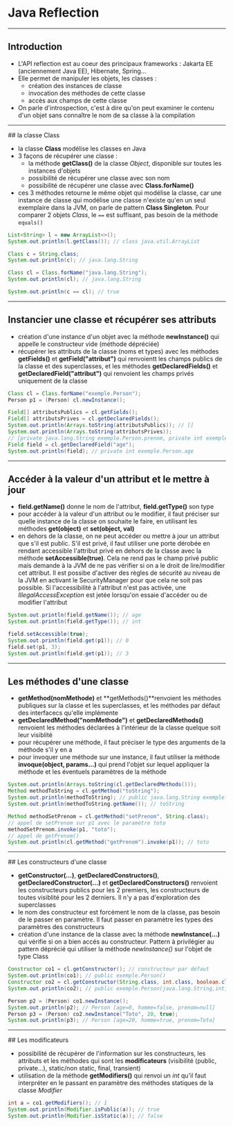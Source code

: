 # Java Reflection

----

## Introduction

- L'API reflection est au coeur des principaux frameworks : Jakarta EE (anciennement Java EE), Hibernate, Spring...
- Elle permet de manipuler les objets, les classes :
  - création des instances de classe
  - invocation des méthodes de cette classe
  - accès aux champs de cette classe
- On parle d'introspection, c'est à dire qu'on peut examiner le contenu d'un objet sans connaître le nom de sa classe à la compilation

----

## la classe Class

- la classe **Class** modélise les classes en Java
- 3 façons de récupérer une classe :
  - la méthode **getClass()** de la classe _Object_, disponible sur toutes les instances d'objets
  - possibilité de récupérer une classe avec son nom
  - possibilité de récupérer une classe avec **Class.forName()**
- ces 3 méthodes retourne le même objet qui modélise la classe, car une instance de classe qui modélise une classe n'existe qu'en un seul exemplaire dans la JVM, on parle de pattern **Class Singleton**. Pour comparer 2 objets _Class_, le `==` est suffisant, pas besoin de la méthode `equals()`

```java
List<String> l = new ArrayList<>();
System.out.println(l.getClass()); // class java.util.ArrayList

Class c = String.class;
System.out.println(c); // java.lang.String

Class cl = Class.forName("java.lang.String");
System.out.println(cl); // java.lang.String

System.out.println(c == cl); // true
```

----

## Instancier une classe et récupérer ses attributs

- création d'une instance d'un objet avec la méthode **newInstance()** qui appelle le constructeur vide (méthode dépréciée)
- récupérer les attributs de la classe (noms et types) avec les méthodes **getFields()** et **getField("attribut")** qui renvoientt les champs publics de la classe et des superclasses, et les méthodes **getDeclaredFields()** et **getDeclaredField("attribut")** qui renvoient les champs privés uniquement de la classe

```java
Class cl = Class.forName("exemple.Person");
Person p1 = (Person) cl.newInstance();

Field[] attributsPublics = cl.getFields();
Field[] attributsPrives = cl.getDeclaredFields();
System.out.println(Arrays.toString(attributsPublics)); // []
System.out.println(Arrays.toString(attributsPrives));
// [private java.lang.String exemple.Person.prenom, private int exemple.Person.age, private boolean exemple.Person.homme]
Field field = cl.getDeclaredField("age");
System.out.println(field); // private int exemple.Person.age
```

----

## Accéder à la valeur d'un attribut et le mettre à jour

- **field.getName()** donne le nom de l'attribut, **field.getType()** son type
- pour accéder à la valeur d'un attribut ou le modifier, il faut préciser sur quelle instance de la classe on souhaite le faire, en utilisant les méthodes **get(object)** et **set(object, val)**
- en dehors de la classe, on ne peut accéder ou mettre à jour un attribut que s'il est public. S'il est privé, il faut utiliser une porte dérobée en rendant accessible l'attribut privé en dehors de la classe avec la méthode **setAccessible(true)**. Cela ne rend pas le champ privé public mais demande à la JVM de ne pas vérifier si on a le droit de lire/modifier cet attribut. Il est possibe d'activer des règles de sécurité au niveau de la JVM en activant le SecurityManager pour que cela ne soit pas possible. Si l'accessibilité à l'attribut n'est pas activée, une *IllegalAccessException* est jetée lorsqu'on essaie d'accéder ou de modifier l'attribut

```java
System.out.println(field.getName()); // age
System.out.println(field.getType()); // int

field.setAccessible(true);
System.out.println(field.get(p1)); // 0
field.set(p1, 3);
System.out.println(field.get(p1)); // 3
```

----

## Les méthodes d'une classe

- **getMethod(nomMethode)** et **getMethods()**renvoient les méthodes publiques sur la classe et les superclasses, et les méthodes par défaut des interfacecs qu'elle implémente
- **getDeclaredMethod("nomMethode")** et **getDeclaredMethods()** renvoient les méthodes déclarées à l'intérieur de la classe quelque soit leur visiblité
- pour récupérer une méthode, il faut préciser le type des arguments de la méthode s'il y en a
- pour invoquer une méthode sur une instance, il faut utiliser la méthode **invoque(object, params...)** qui prend l'objet sur lequel appliquer la méthode et les éventuels paramètres de la méthode


```java
System.out.println(Arrays.toString(cl.getDeclaredMethods()));
Method methodToString = cl.getMethod("toString");
System.out.println(methodToString); // public java.lang.String exemple.Person.toString()
System.out.println(methodToString.getName()); // toString

Method methodSetPrenom = cl.getMethod("setPrenom", String.class);
// appel de setPrenom sur p1 avec le paramètre toto
methodSetPrenom.invoke(p1, "toto");
// appel de getPrenom()
System.out.println(cl.getMethod("getPrenom").invoke(p1)); // toto
```

----

## Les constructeurs d'une classe

- **getConstructor(...)**, **getDeclaredConstructors()**, **getDeclaredConstructor(...)** et **getDeclaredConstructors()** renvoient les constructeurs publics pour les 2 premiers, les constructeurs de toutes visiblité pour les 2 derniers. Il n'y a pas d'exploration des superclasses
- le nom des constructeur est forcément le nom de la classe, pas besoin de le passer en paramètre. Il faut passer en paramètre les types des paramètres des constructeurs
- création d'une instance de la classe avec la méthode **newInstance(...)** qui vérifie si on a bien accés au constructeur. Pattern à privilégier au pattern déprécié qui utiliser la méthode *newInstance()* sur l'objet de type Class

```java
Constructor co1 = cl.getConstructor(); // constructeur par défaut
System.out.println(co1); // public exemple.Person()
Constructor co2 = cl.getConstructor(String.class, int.class, boolean.class);
System.out.println(co2); // public exemple.Person(java.lang.String,int,boolean)

Person p2 = (Person) co1.newInstance();
System.out.println(p2); // Person [age=0, homme=false, prenom=null]
Person p3 = (Person) co2.newInstance("Toto", 20, true);
System.out.println(p3); // Person [age=20, homme=true, prenom=Toto]
```

----

## Les modificateurs

- possibilité de récupérer de l'information sur les constructeurs, les attributs et les méthodes qui sont les **modificateurs** (visibilité (public, private...), static/non static, final, transient)
- utilisation de la méthode **getModifiers()** qui renvoi un *int* qu'il faut interpréter en le passant en paramètre des méthodes statiques de la classe *Modifier*

```java
int a = co1.getModifiers(); // 1
System.out.println(Modifier.isPublic(a)); // true
System.out.println(Modifier.isStatic(a)); // false
```